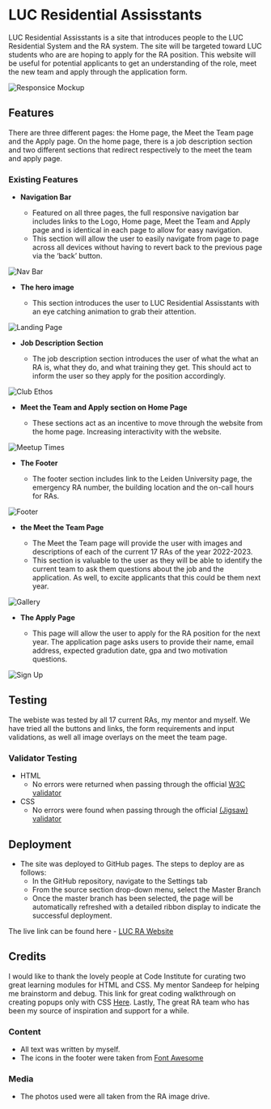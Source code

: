 # LUC Residential Assisstants

LUC Residential Assisstants is a site that introduces people to the LUC Residential System and the RA system. The site will be targeted toward LUC students who are are hoping to apply for the RA position. This website will be useful for potential applicants to get an understanding of the role, meet the new team and apply through the application form. 

![Responsice Mockup](https://github.com/lucyrush/readme-template/blob/master/media/love_running_mockup.png)

## Features 

There are three different pages: the Home page, the Meet the Team page and the Apply page. On the home page, there is a job description section and two different sections that redirect respectively to the meet the team and apply page.

### Existing Features

- __Navigation Bar__

  - Featured on all three pages, the full responsive navigation bar includes links to the Logo, Home page, Meet the Team and Apply page and is identical in each page to allow for easy navigation.
  - This section will allow the user to easily navigate from page to page across all devices without having to revert back to the previous page via the ‘back’ button. 

![Nav Bar](https://github.com/lucyrush/readme-template/blob/master/media/love_running_nav.png)

- __The hero image__

  - This section introduces the user to LUC Residential Assisstants with an eye catching animation to grab their attention.

![Landing Page](https://github.com/lucyrush/readme-template/blob/master/media/love_running_landing.png)

- __Job Description Section__

  - The job description section introduces the user of what the what an RA is, what they do, and what training they get. This should act to inform the user so they apply for the position accordingly.

![Club Ethos](https://github.com/lucyrush/readme-template/blob/master/media/love_running_ethos.png)

- __Meet the Team and Apply section on Home Page__

  - These sections act as an incentive to move through the website from the home page. Increasing interactivity with the website.

![Meetup Times](https://github.com/lucyrush/readme-template/blob/master/media/love_running_times.png)

- __The Footer__ 

  - The footer section includes link to the Leiden University page, the emergency RA number, the building location and the on-call hours for RAs. 

![Footer](https://github.com/lucyrush/readme-template/blob/master/media/love_running_footer.png)

- __the Meet the Team Page__

  - The Meet the Team page will provide the user with images and descriptions of each of the current 17 RAs of the year 2022-2023.
  - This section is valuable to the user as they will be able to identify the current team to ask them questions about the job and the application. As well, to excite applicants that this could be them next year.

![Gallery](https://github.com/lucyrush/readme-template/blob/master/media/love_running_gallery.png)

- __The Apply Page__

  - This page will allow the user to apply for the RA position for the next year. The application page asks users to provide their name, email address, expected gradution date, gpa and two motivation questions.

![Sign Up](https://github.com/lucyrush/readme-template/blob/master/media/love_running_signup.png)

## Testing 

The webiste was tested by all 17 current RAs, my mentor and myself. We have tried all the buttons and links, the form requirements and input validations, as well all image overlays on the meet the team page.


### Validator Testing 

- HTML
  - No errors were returned when passing through the official [W3C validator](https://validator.w3.org/nu/?doc=https%3A%2F%2Fluayidriss.github.io%2Fluc_residential_assistants%2Findex.html)
- CSS
  - No errors were found when passing through the official [(Jigsaw) validator](https://jigsaw.w3.org/css-validator/validator?uri=https%3A%2F%2Fluayidriss.github.io%2Fluc_residential_assistants%2F&profile=css3svg&usermedium=all&warning=1&vextwarning=&lang=en)
 

## Deployment 

- The site was deployed to GitHub pages. The steps to deploy are as follows: 
  - In the GitHub repository, navigate to the Settings tab 
  - From the source section drop-down menu, select the Master Branch
  - Once the master branch has been selected, the page will be automatically refreshed with a detailed ribbon display to indicate the successful deployment. 

The live link can be found here - [LUC RA Website](https://luayidriss.github.io/luc_residential_assistants/) 


## Credits 

I would like to thank the lovely people at Code Institute for curating two great learning modules for HTML and CSS. My mentor Sandeep for helping me brainstorm and debug. This link for great coding walkthrough on creating popups only with CSS <a href="https://codepad.co/snippet/popup-modal-made-with-css-no-javascript" target="_blank">Here</a>. Lastly, The great RA team who has been my source of inspiration and support for a while.

### Content 

- All text was written by myself. 
- The icons in the footer were taken from [Font Awesome](https://fontawesome.com/)

### Media

- The photos used were all taken from the RA image drive.

